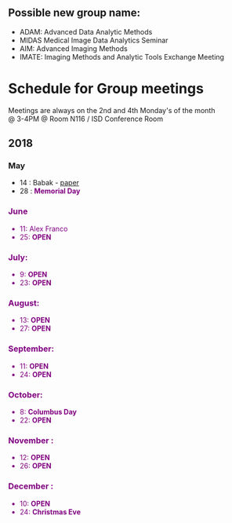 ## Possible new group name:  
- ADAM: Advanced Data Analytic Methods  
- MIDAS Medical Image Data Analytics Seminar  
- AIM: Advanced Imaging Methods  
- IMATE: Imaging Methods and Analytic Tools Exchange Meeting  

# Schedule for Group meetings

Meetings are always on the 2nd and 4th Monday's of the month  
@ 3-4PM @ Room N116 / ISD Conference Room 


## 2018
### May
- 14 : Babak - [paper](babak_2018.pdf)
- 28 : <span style="color:purple">**Memorial Day**<font color="purple">  

### June
- 11: Alex Franco
- 25: **OPEN**

### July: 
- 9: **OPEN**
- 23: **OPEN**

### August: 
- 13: **OPEN**
- 27: **OPEN**

### September:
- 11: **OPEN**
- 24: **OPEN**

### October:
- 8: **Columbus Day**
- 22: **OPEN**

### November :
- 12: **OPEN**
- 26: **OPEN**


### December :
- 10: **OPEN**
- 24: <span style="color:purple">**Christmas Eve**<font color="purple">

